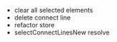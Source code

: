 -   clear all selected elements
-   delete connect line
-   refactor store
-   selectConnectLinesNew resolve
